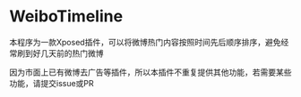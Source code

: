 # WeiboTimeline
本程序为一款Xposed插件，可以将微博热门内容按照时间先后顺序排序，避免经常刷到好几天前的热门微博

因为市面上已有微博去广告等插件，所以本插件不重复提供其他功能，若需要某些功能，请提交issue或PR
